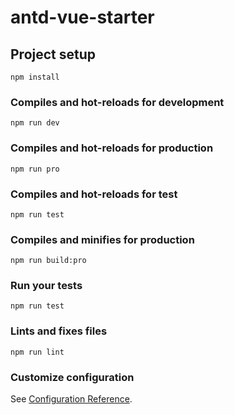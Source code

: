 # antd-vue-starter

## Project setup

```
npm install
```

### Compiles and hot-reloads for development

```
npm run dev
```

### Compiles and hot-reloads for production

```
npm run pro
```

### Compiles and hot-reloads for test

```
npm run test
```

### Compiles and minifies for production

```
npm run build:pro
```

### Run your tests

```
npm run test
```

### Lints and fixes files

```
npm run lint
```

### Customize configuration

See [Configuration Reference](https://cli.vuejs.org/config/).
